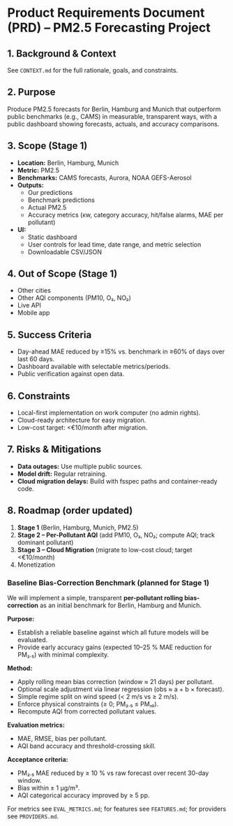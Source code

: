 # Product Requirements Document (PRD) – PM2.5 Forecasting Project

## 1. Background & Context
See `CONTEXT.md` for the full rationale, goals, and constraints.

## 2. Purpose
Produce PM2.5 forecasts for Berlin, Hamburg and Munich that outperform public benchmarks (e.g., CAMS) in measurable, transparent ways, with a public dashboard showing forecasts, actuals, and accuracy comparisons.

## 3. Scope (Stage 1)
- **Location:** Berlin, Hamburg, Munich
- **Metric:** PM2.5
- **Benchmarks:** CAMS forecasts, Aurora, NOAA GEFS-Aerosol
- **Outputs:**
  - Our predictions
  - Benchmark predictions
  - Actual PM2.5
  - Accuracy metrics (κw, category accuracy, hit/false alarms, MAE per pollutant)
- **UI:**
  - Static dashboard
  - User controls for lead time, date range, and metric selection
  - Downloadable CSV/JSON

## 4. Out of Scope (Stage 1)
- Other cities
- Other AQI components (PM10, O₃, NO₂)
- Live API
- Mobile app

## 5. Success Criteria
- Day-ahead MAE reduced by ≥15% vs. benchmark in ≥60% of days over last 60 days.
- Dashboard available with selectable metrics/periods.
- Public verification against open data.

## 6. Constraints
- Local-first implementation on work computer (no admin rights).
- Cloud-ready architecture for easy migration.
- Low-cost target: <€10/month after migration.

## 7. Risks & Mitigations
- **Data outages:** Use multiple public sources.
- **Model drift:** Regular retraining.
- **Cloud migration delays:** Build with fsspec paths and container-ready code.

## 8. Roadmap (order updated)
1. **Stage 1** (Berlin, Hamburg, Munich, PM2.5)
2. **Stage 2 – Per-Pollutant AQI** (add PM10, O₃, NO₂; compute AQI; track dominant pollutant)
3. **Stage 3 – Cloud Migration** (migrate to low-cost cloud; target <€10/month)
4. Monetization

### Baseline Bias-Correction Benchmark (planned for Stage 1)
We will implement a simple, transparent **per-pollutant rolling bias-correction** as an initial benchmark for Berlin, Hamburg and Munich.

**Purpose:**  
- Establish a reliable baseline against which all future models will be evaluated.  
- Provide early accuracy gains (expected 10–25 % MAE reduction for PM₂.₅) with minimal complexity.  

**Method:**  
- Apply rolling mean bias correction (window ≈ 21 days) per pollutant.  
- Optional scale adjustment via linear regression (obs ≈ a + b × forecast).  
- Simple regime split on wind speed (< 2 m/s vs ≥ 2 m/s).  
- Enforce physical constraints (≥ 0; PM₂.₅ ≤ PM₁₀).  
- Recompute AQI from corrected pollutant values.  

**Evaluation metrics:**  
- MAE, RMSE, bias per pollutant.  
- AQI band accuracy and threshold-crossing skill.  

**Acceptance criteria:**  
- PM₂.₅ MAE reduced by ≥ 10 % vs raw forecast over recent 30-day window.  
- Bias within ± 1 µg/m³.  
- AQI categorical accuracy improved by ≥ 5 pp.

For metrics see `EVAL_METRICS.md`; for features see `FEATURES.md`; for providers see `PROVIDERS.md`.
